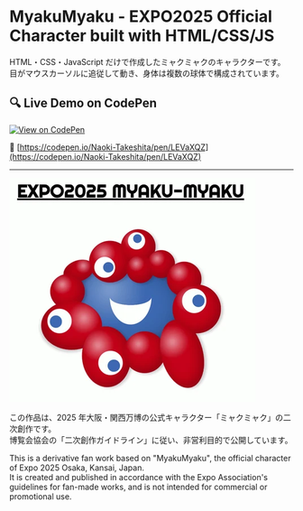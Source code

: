 # MyakuMyaku - EXPO2025 Official Character built with HTML/CSS/JS

HTML・CSS・JavaScript だけで作成したミャクミャクのキャラクターです。  
目がマウスカーソルに追従して動き、身体は複数の球体で構成されています。

## 🔍 Live Demo on CodePen

[![View on CodePen](https://img.shields.io/badge/View%20on-CodePen-black?logo=codepen&style=for-the-badge)](https://codepen.io/Naoki-Takeshita/pen/LEVaXQZ)

📎 [https://codepen.io/Naoki-Takeshita/pen/LEVaXQZ](https://codepen.io/Naoki-Takeshita/pen/LEVaXQZ)

---

![myakumyaku](./assets/img/myakumyaku.webp)

この作品は、2025 年大阪・関西万博の公式キャラクター「ミャクミャク」の二次創作です。  
博覧会協会の「二次創作ガイドライン」に従い、非営利目的で公開しています。

This is a derivative fan work based on "MyakuMyaku", the official character of Expo 2025 Osaka, Kansai, Japan.  
It is created and published in accordance with the Expo Association's guidelines for fan-made works, and is not intended for commercial or promotional use.
